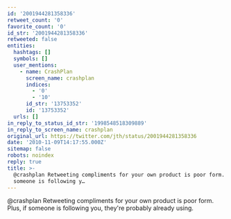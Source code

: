 ```yaml
---
id: '2001944281358336'
retweet_count: '0'
favorite_count: '0'
id_str: '2001944281358336'
retweeted: false
entities:
  hashtags: []
  symbols: []
  user_mentions:
    - name: CrashPlan
      screen_name: crashplan
      indices:
        - '0'
        - '10'
      id_str: '13753352'
      id: '13753352'
  urls: []
in_reply_to_status_id_str: '1998548518309889'
in_reply_to_screen_name: crashplan
original_url: https://twitter.com/jth/status/2001944281358336
date: '2010-11-09T14:17:55.000Z'
sitemap: false
robots: noindex
reply: true
title: >-
  @crashplan Retweeting compliments for your own product is poor form. Plus, if
  someone is following y…
---
```


@crashplan Retweeting compliments for your own product is poor form. Plus, if someone is following you, they're probably already using.